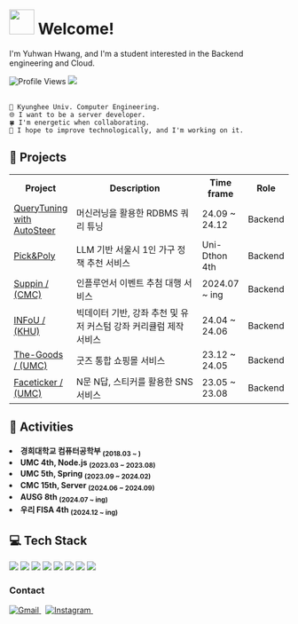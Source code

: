 <h1><img src="https://noticon-static.tammolo.com/dgggcrkxq/image/upload/v1687571586/noticon/ov1wkggjcf5hqwysxgbv.gif" width="45"/> Welcome! </h1>

I'm Yuhwan Hwang, and I'm a student interested in the Backend engineering and Cloud.

<div align=left>
  <img src="https://komarev.com/ghpvc/?username=yxhwxn&color=blueviolet" alt="Profile Views"/>
  <img src="http://mazassumnida.wtf/api/mini/generate_badge?boj="/>&nbsp
</div>

</br>

```
📗 Kyunghee Univ. Computer Engineering.
🌐 I want to be a server developer.
🍀 I'm energetic when collaborating.
🌱 I hope to improve technologically, and I'm working on it.
```

<div>
    <h2>📁 Projects</h2>
  <table style="width:100%; table-layout:fixed;">
    <tr>
      <th style="width:20%;">Project</th>
      <th style="width:50%;">Description</th>
      <th style="width:15%;">Time frame</th>
      <th style="width:15%;">Role</th>
    </tr>
    <tr>
      <td style="word-wrap:break-word;"><a href="https://github.com/yxhwxn/Auto-Steer">QueryTuning with AutoSteer</a></td>
      <td style="word-wrap:break-word;">머신러닝을 활용한 RDBMS 쿼리 튜닝</td>
      <td style="word-wrap:break-word;">24.09 ~ 24.12</td>
      <td style="word-wrap:break-word;">Backend</td>
    </tr>
    <tr>
      <td style="word-wrap:break-word;"><a href="https://github.com/Uni-Dthon-Team-4/server">Pick&Poly</a></td>
      <td style="word-wrap:break-word;">LLM 기반 서울시 1인 가구 정책 추천 서비스</td>
      <td style="word-wrap:break-word;">Uni-Dthon 4th</td>
      <td style="word-wrap:break-word;">Backend</td>
    </tr>
    <tr>
      <td style="word-wrap:break-word;"><a href="https://github.com/Central-MakeUs/suppin-server">Suppin / (CMC)</a></td>
      <td style="word-wrap:break-word;">인플루언서 이벤트 추첨 대행 서비스</td>
      <td style="word-wrap:break-word;">2024.07 ~ ing</td>
      <td style="word-wrap:break-word;">Backend</td>
    </tr>
    <tr>
      <td style="word-wrap:break-word;"><a href="https://github.com/khu-bigdata-project-team-5/server">INFoU / (KHU)</a></td>
      <td style="word-wrap:break-word;">빅데이터 기반, 강좌 추천 및 유저 커스텀 강좌 커리큘럼 제작 서비스</td>
      <td style="word-wrap:break-word;">24.04 ~ 24.06</td>
      <td style="word-wrap:break-word;">Backend</td>
    </tr>
    <tr>
      <td style="word-wrap:break-word;"><a href="https://github.com/THEGOODs-repo/server">The-Goods / (UMC)</a></td>
      <td style="word-wrap:break-word;">굿즈 통합 쇼핑몰 서비스</td>
      <td style="word-wrap:break-word;">23.12 ~ 24.05</td>
      <td style="word-wrap:break-word;">Backend</td>
    </tr>
    <tr>
      <td style="word-wrap:break-word;"><a href="https://github.com/FACETICKER/server">Faceticker / (UMC)</a></td>
      <td style="word-wrap:break-word;">N문 N답, 스티커를 활용한 SNS 서비스</td>
      <td style="word-wrap:break-word;">23.05 ~ 23.08</td>
      <td style="word-wrap:break-word;">Backend</td>
    </tr>
  </table>
</div>

## 🚀 Activities

<h4 align=left>
<li>경희대학교 컴퓨터공학부 <sub>(2018.03 ~ )</sub></li>
<li>UMC 4th, Node.js <sub>(2023.03 ~ 2023.08)</sub></li>
<li>UMC 5th, Spring <sub>(2023.09 ~ 2024.02)</sub></li>
<li>CMC 15th, Server <sub>(2024.06 ~ 2024.09)</sub></li>
<li>AUSG 8th <sub>(2024.07 ~ ing)</sub></li>
<li>우리 FISA 4th <sub>(2024.12 ~ ing)</sub></li>
</h4>

## 💻 Tech Stack

<a href="https://www.java.com/ko/"><img src="https://img.shields.io/badge/Java-F58219?style=flat-square&logo=Java&logoColor=white"/></a>
<a href="https://spring.io/projects/spring-boot"><img src="https://img.shields.io/badge/SpringBoot-6AAE3D?style=flat-square&logo=SpringBoot&logoColor=white"/></a>
<a href="https://spring.io/projects/spring-data-jpa"><img src="https://img.shields.io/badge/Spring Data JPA-6AAE3D?style=flat-square&logo=&logoColor=white"/></a>
<a href="https://spring.io/projects/spring-security"><img src="https://img.shields.io/badge/Spring%20Security-6DB33F?style=flat-square&logo=Spring%20Security&logoColor=white"/></a>
<a href="https://www.mysql.com/"><img src="https://img.shields.io/badge/MySQL-4479A1?style=flat-square&logo=MySQL&logoColor=white"/></a>
<a href="https://www.npmjs.com/"><img src="https://img.shields.io/badge/Npm-red?style=flat-square&logo=Npm&logoColor=white"/></a>
<a href="https://nodejs.org/en"><img src="https://img.shields.io/badge/Node.js-green?style=flat-square&logo=Node.js&logoColor=white"/></a>
<a href="https://aws.amazon.com/ko/?nc2=h_lg"><img src="https://img.shields.io/badge/AWS-F89501?style=flat-square&logo=Amazon AWS&logoColor=white"/></a>  

### Contact

<p>
  <a href="mailto:officeyh9819@gmail.com" target="_blank">
    <img src="https://img.shields.io/badge/officeyh9819-EA4335?style=flat-square&logo=gmail&logoColor=white" alt="Gmail" />
  </a>&nbsp
  <a href="https://www.instagram.com/hzyhxn/" target="_blank">
    <img src="https://img.shields.io/badge/hzyhxn-E4405F?style=flat-square&logo=instagram&logoColor=white" alt="Instagram" />
  </a>&nbsp
</p>


<!--  
  | <a href="https://github.com/yxhwxn/github-readme-stats"><img align="center" src="https://github-readme-stats.vercel.app/api?username=yxhwxn&hide=stars&theme=radical&hide_border=true" alt="yxhwxn's github stats" /></a> | <a href="https://github.com/yxhwxn/github-readme-stats"><img align="center" src="https://github-readme-stats.vercel.app/api/top-langs/?username=yxhwxn&layout=compact&theme=radical&hide_border=true" /></a> |
  | ------------- | ------------- |
-->
